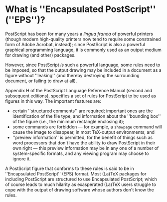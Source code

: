 # What is ''Encapsulated PostScript'' (''EPS'')?

PostScript has been for many years a _lingua franca_ of powerful
printers (though modern high-quality printers now tend to require some
constrained form of Adobe Acrobat, instead); since PostScript is also a
powerful graphical programming language, it is commonly used as an
output medium for drawing (and other) packages.

However, since PostScript _is_ such a powerful language, some
rules need to be imposed, so that the output drawing may be included
in a document as a figure without ''leaking'' (and thereby destroying
the surrounding document, or failing to draw at all).

Appendix H of the PostScript Language Reference Manual (second
and subsequent editions), specifies a set of rules for PostScript to
be used as figures in this way.  The important features are:
  

-  certain ''structured comments'' are required; important ones are
    the identification of the file type, and information about the
    ''bounding box'' of the figure (i.e., the minimum rectangle
    enclosing it);
-  some commands are forbidden&nbsp;&mdash; for example, a `showpage`
    command will cause the image to disappear, in most TeX-output
    environments; and
-  ''preview information'' is permitted, for the benefit of things
    such as word processors that don't have the ability to draw
    PostScript in their own right&nbsp;&mdash; this preview information may be in
    any one of a number of system-specific formats, and any viewing
    program may choose to ignore it.

A PostScript figure that conforms to these rules is said to be in
''Encapsulated PostScript'' (EPS) format.  Most (La)TeX packages for
including PostScript are structured to use Encapsulated PostScript;
which of course leads to much hilarity as exasperated (La)TeX users
struggle to cope with the output of drawing software whose authors
don't know the rules.

